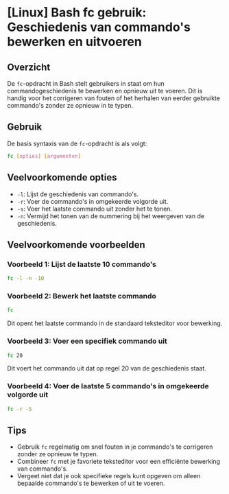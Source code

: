 # [Linux] Bash fc gebruik: Geschiedenis van commando's bewerken en uitvoeren

## Overzicht
De `fc`-opdracht in Bash stelt gebruikers in staat om hun commandogeschiedenis te bewerken en opnieuw uit te voeren. Dit is handig voor het corrigeren van fouten of het herhalen van eerder gebruikte commando's zonder ze opnieuw in te typen.

## Gebruik
De basis syntaxis van de `fc`-opdracht is als volgt:

```bash
fc [opties] [argumenten]
```

## Veelvoorkomende opties
- `-l`: Lijst de geschiedenis van commando's.
- `-r`: Voer de commando's in omgekeerde volgorde uit.
- `-s`: Voer het laatste commando uit zonder het te tonen.
- `-n`: Vermijd het tonen van de nummering bij het weergeven van de geschiedenis.

## Veelvoorkomende voorbeelden

### Voorbeeld 1: Lijst de laatste 10 commando's
```bash
fc -l -n -10
```

### Voorbeeld 2: Bewerk het laatste commando
```bash
fc
```
Dit opent het laatste commando in de standaard teksteditor voor bewerking.

### Voorbeeld 3: Voer een specifiek commando uit
```bash
fc 20
```
Dit voert het commando uit dat op regel 20 van de geschiedenis staat.

### Voorbeeld 4: Voer de laatste 5 commando's in omgekeerde volgorde uit
```bash
fc -r -5
```

## Tips
- Gebruik `fc` regelmatig om snel fouten in je commando's te corrigeren zonder ze opnieuw te typen.
- Combineer `fc` met je favoriete teksteditor voor een efficiënte bewerking van commando's.
- Vergeet niet dat je ook specifieke regels kunt opgeven om alleen bepaalde commando's te bewerken of uit te voeren.